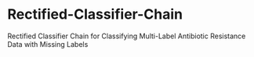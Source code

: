 # Rectified-Classifier-Chain
Rectified Classifier Chain for Classifying Multi-Label Antibiotic Resistance Data with Missing Labels
